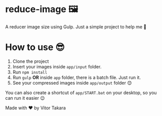 # reduce-image 🖼

A reducer image size using Gulp.
Just a simple project to help me 🙌

# How to use 😎
  
1) Clone the project
2) Insert your images inside `app/input` folder.
3) Run `npm install`
4) Run `gulp` **OR** inside `app` folder, there is a batch file. Just run it.
5) See your compressed images inside `app/output` folder 😊

You can also create a shortcut of `app/START.bat` on your desktop, so you can run it easier 😉

Made with ❤ by Vitor Takara

